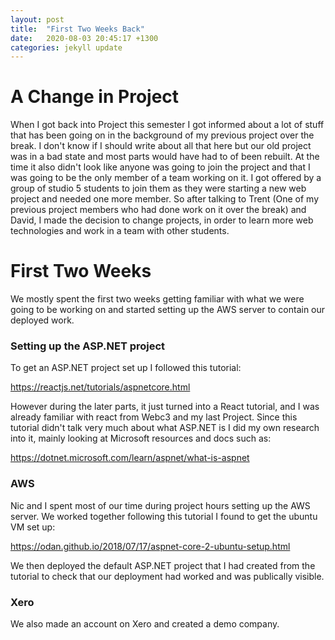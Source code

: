 ```yaml
---
layout: post
title:  "First Two Weeks Back"
date:   2020-08-03 20:45:17 +1300
categories: jekyll update
---
```



# A Change in Project

When I got back into Project this semester I got informed about a lot of stuff that has been going on in the background of my previous project over the break. I don't know if I should write about all that here but our old project was in a bad state and most parts would have had to of been rebuilt. At the time it also didn't look like anyone was going to join the project and that I was going to be the only member of a team working on it. I got offered by a group of studio 5 students to join them as they were starting a new web project and needed one more member. So after talking to Trent (One of my previous project members who had done work on it over the break) and David, I made the decision to change projects, in order to learn more web technologies and work in a team with other students.

# First Two Weeks

We mostly spent the first two weeks getting familiar with what we were going to be working on and started setting up the AWS server to contain our deployed work.

### Setting up the ASP.NET project

To get an ASP.NET project set up I followed this tutorial:

https://reactjs.net/tutorials/aspnetcore.html

However during the later parts, it just turned into a React tutorial, and I was already familiar with react from Webc3 and my last Project. Since this tutorial didn't talk very much about what ASP.NET is I did my own research into it, mainly looking at Microsoft resources and docs such as:

https://dotnet.microsoft.com/learn/aspnet/what-is-aspnet

### AWS

Nic and I spent most of our time during project hours setting up the AWS server. We worked together following this tutorial I found to get the ubuntu VM set up:

https://odan.github.io/2018/07/17/aspnet-core-2-ubuntu-setup.html

We then deployed the default ASP.NET project that I had created from the tutorial to check that our deployment had worked and was publically visible.

### Xero

We also made an account on Xero and created a demo company.
